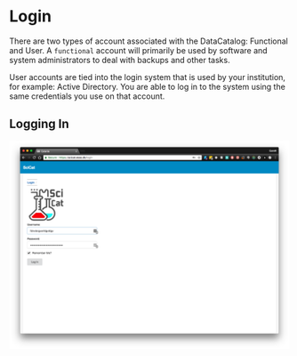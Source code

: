 # Login

There are two types of account associated with the DataCatalog: Functional and User. A `functional` account will primarily be used by software and system administrators to deal with backups and other tasks.

User accounts are tied into the login system that is used by your institution, for example: Active Directory. You are able to log in to the system using the same credentials you use on that account.

## Logging In

![Login](../img/login.png)


